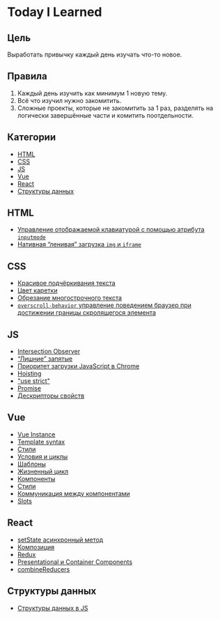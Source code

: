 <!-- omit in toc -->
# Today I Learned

<!-- omit in toc -->
## Цель

Выработать привычку каждый день изучать что-то новое.

<!-- omit in toc -->
## Правила

1. Каждый день изучить как минимум 1 новую тему.
2. Всё что изучил нужно закомитить.
3. Сложные проекты, которые не закомитить за 1 раз, разделять на логически завершённые части и комитить поотдельности.

<!-- omit in toc -->
## Категории

- [HTML](#html)
- [CSS](#css)
- [JS](#js)
- [Vue](#vue)
- [React](#react)
- [Структуры данных](#структуры-данных)

## HTML

- [Управление отображаемой клавиатурой с помощью атрибута `inputmode`](https://github.com/Skandar/TIL/blob/master/html/inputmode.md)
- [Нативная “ленивая” загрузка `img` и `iframe`](https://github.com/Skandar/TIL/blob/master/html/loading.md)

## CSS

- [Красивое подчёркивания текста](https://github.com/Skandar/TIL/blob/master/css/underline-decoration.md)
- [Цвет каретки](https://github.com/Skandar/TIL/blob/master/css/caret-color.md)
- [Обрезание многострочного текста](https://github.com/Skandar/TIL/blob/master/css/line-clamp.md)
- [`overscroll-behavior` управление поведением браузер при достижении границы скролящегося элемента](https://github.com/Skandar/TIL/blob/master/css/overscroll-behavior.md)

## JS

- [Intersection Observer](https://github.com/Skandar/TIL/blob/master/js/intersection-observer.md)
- [“Лишние” запятые](https://github.com/Skandar/TIL/blob/master/js/trailing-commas.md)
- [Приоритет загрузки JavaScript в Chrome](https://github.com/Skandar/TIL/blob/master/js/js-loading-priorities.md)
- [Hoisting](https://github.com/Skandar/TIL/blob/master/js/hoisting.md)
- ["use strict"](https://github.com/Skandar/TIL/blob/master/js/use-strict.md)
- [Promise](https://github.com/Skandar/TIL/blob/master/js/promise.md)
- [Дескрипторы свойств](https://github.com/Skandar/TIL/blob/master/js/property-descriptoprs.md)

## Vue

- [Vue Instance](https://github.com/Skandar/TIL/blob/master/vue/methods-computed-watch.md)
- [Template syntax](https://github.com/Skandar/TIL/blob/master/vue/template-syntax.md)
- [Cтили](https://github.com/Skandar/TIL/blob/master/vue/styling.md)
- [Условия и циклы](https://github.com/Skandar/TIL/blob/master/vue/conditions-and-loops.md)
- [Шаблоны](https://github.com/Skandar/TIL/blob/master/vue/template.md)
- [Жизненный цикл](https://github.com/Skandar/TIL/blob/master/vue/vue-instance.md)
- [Компоненты](https://github.com/Skandar/TIL/blob/master/vue/components.md)
- [Стили](https://github.com/Skandar/TIL/blob/master/vue/style.md)
- [Коммуникация между компонентами](https://github.com/Skandar/TIL/blob/master/vue/components-communication.md)
- [Slots](https://github.com/Skandar/TIL/blob/master/vue/slots.md)

## React

- [setState асинхронный метод](https://github.com/Skandar/TIL/blob/master/react/setState-is-async-method.md)
- [Композиция](https://github.com/Skandar/TIL/blob/master/react/composition.md)
- [Redux](https://github.com/Skandar/TIL/blob/master/react/redux.md)
- [Presentational и Container Components](https://github.com/Skandar/TIL/blob/master/react/presentational-and-container-components.md)
- [combineReducers](https://github.com/Skandar/TIL/blob/master/react/combineReducer.md)

## Структуры данных

- [Структуры данных в JS](https://github.com/Skandar/TIL/blob/master/data-structures/data-structures-in-js.md)
